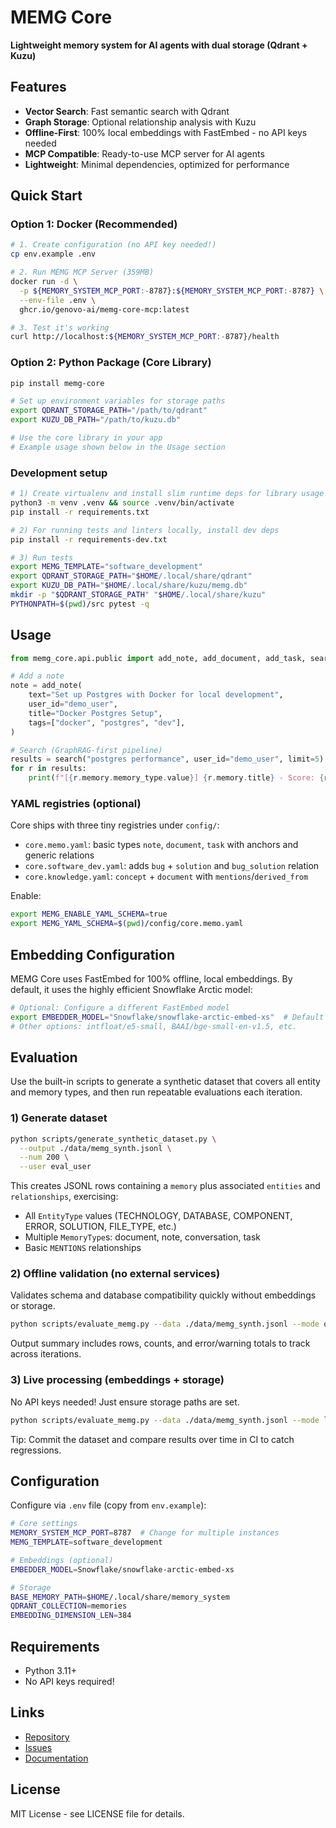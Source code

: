 # MEMG Core

**Lightweight memory system for AI agents with dual storage (Qdrant + Kuzu)**

## Features

- **Vector Search**: Fast semantic search with Qdrant
- **Graph Storage**: Optional relationship analysis with Kuzu
- **Offline-First**: 100% local embeddings with FastEmbed - no API keys needed
- **MCP Compatible**: Ready-to-use MCP server for AI agents
- **Lightweight**: Minimal dependencies, optimized for performance

## Quick Start

### Option 1: Docker (Recommended)
```bash
# 1. Create configuration (no API key needed!)
cp env.example .env

# 2. Run MEMG MCP Server (359MB)
docker run -d \
  -p ${MEMORY_SYSTEM_MCP_PORT:-8787}:${MEMORY_SYSTEM_MCP_PORT:-8787} \
  --env-file .env \
  ghcr.io/genovo-ai/memg-core-mcp:latest

# 3. Test it's working
curl http://localhost:${MEMORY_SYSTEM_MCP_PORT:-8787}/health
```

### Option 2: Python Package (Core Library)
```bash
pip install memg-core

# Set up environment variables for storage paths
export QDRANT_STORAGE_PATH="/path/to/qdrant"
export KUZU_DB_PATH="/path/to/kuzu.db"

# Use the core library in your app
# Example usage shown below in the Usage section
```

### Development setup
```bash
# 1) Create virtualenv and install slim runtime deps for library usage
python3 -m venv .venv && source .venv/bin/activate
pip install -r requirements.txt

# 2) For running tests and linters locally, install dev deps
pip install -r requirements-dev.txt

# 3) Run tests
export MEMG_TEMPLATE="software_development"
export QDRANT_STORAGE_PATH="$HOME/.local/share/qdrant"
export KUZU_DB_PATH="$HOME/.local/share/kuzu/memg.db"
mkdir -p "$QDRANT_STORAGE_PATH" "$HOME/.local/share/kuzu"
PYTHONPATH=$(pwd)/src pytest -q
```

## Usage

```python
from memg_core.api.public import add_note, add_document, add_task, search

# Add a note
note = add_note(
    text="Set up Postgres with Docker for local development",
    user_id="demo_user",
    title="Docker Postgres Setup",
    tags=["docker", "postgres", "dev"],
)

# Search (GraphRAG-first pipeline)
results = search("postgres performance", user_id="demo_user", limit=5)
for r in results:
    print(f"[{r.memory.memory_type.value}] {r.memory.title} - Score: {r.score:.2f}")
```

### YAML registries (optional)

Core ships with three tiny registries under `config/`:

- `core.memo.yaml`: basic types `note`, `document`, `task` with anchors and generic relations
- `core.software_dev.yaml`: adds `bug` + `solution` and `bug_solution` relation
- `core.knowledge.yaml`: `concept` + `document` with `mentions`/`derived_from`

Enable:

```bash
export MEMG_ENABLE_YAML_SCHEMA=true
export MEMG_YAML_SCHEMA=$(pwd)/config/core.memo.yaml
```

## Embedding Configuration

MEMG Core uses FastEmbed for 100% offline, local embeddings. By default, it uses the highly efficient Snowflake Arctic model:

```bash
# Optional: Configure a different FastEmbed model
export EMBEDDER_MODEL="Snowflake/snowflake-arctic-embed-xs"  # Default
# Other options: intfloat/e5-small, BAAI/bge-small-en-v1.5, etc.
```

## Evaluation

Use the built-in scripts to generate a synthetic dataset that covers all entity and memory types, and then run repeatable evaluations each iteration.

### 1) Generate dataset
```bash
python scripts/generate_synthetic_dataset.py \
  --output ./data/memg_synth.jsonl \
  --num 200 \
  --user eval_user
```

This creates JSONL rows containing a `memory` plus associated `entities` and `relationships`, exercising:
- All `EntityType` values (TECHNOLOGY, DATABASE, COMPONENT, ERROR, SOLUTION, FILE_TYPE, etc.)
- Multiple `MemoryType`s: document, note, conversation, task
- Basic `MENTIONS` relationships

### 2) Offline validation (no external services)
Validates schema and database compatibility quickly without embeddings or storage.
```bash
python scripts/evaluate_memg.py --data ./data/memg_synth.jsonl --mode offline
```
Output summary includes rows, counts, and error/warning totals to track across iterations.

### 3) Live processing (embeddings + storage)
No API keys needed! Just ensure storage paths are set.
```bash
python scripts/evaluate_memg.py --data ./data/memg_synth.jsonl --mode live
```

Tip: Commit the dataset and compare results over time in CI to catch regressions.

## Configuration

Configure via `.env` file (copy from `env.example`):

```bash
# Core settings
MEMORY_SYSTEM_MCP_PORT=8787  # Change for multiple instances
MEMG_TEMPLATE=software_development

# Embeddings (optional)
EMBEDDER_MODEL=Snowflake/snowflake-arctic-embed-xs

# Storage
BASE_MEMORY_PATH=$HOME/.local/share/memory_system
QDRANT_COLLECTION=memories
EMBEDDING_DIMENSION_LEN=384
```

## Requirements

- Python 3.11+
- No API keys required!

## Links

- [Repository](https://github.com/genovo-ai/memg-core)
- [Issues](https://github.com/genovo-ai/memg-core/issues)
- [Documentation](https://github.com/genovo-ai/memg-core#readme)

## License

MIT License - see LICENSE file for details.
